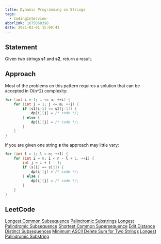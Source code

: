 ```yaml
---
title: Dynamic Programming on Strings
tags:
  - CodingInterview
abbrlink: 1675068398
date: 2021-03-01 15:00:41
---
```

## Statement
Given two strings **s1** and **s2**, return a result.

## Approach
Most of the problems on this pattern requires a solution that can be accepted in O(n^2) complexity:
```cpp
for (int i = 1; i <= n; ++i) {
    for (int j = 1; j <= m; ++j) {
        if (s1[i-1] == s2[j-1]) {
            dp[i][j] = /* code */;
        } else {
            dp[i][j] = /* code */;
        }
    }
}
```

If you are given one string **s** the approach may little vary:
```cpp
for (int l = 1; l < n; ++l) {
    for (int i = 0; i < n - l + 1; ++i) {
        int j = i + l - 1;
        if (s[i] == s[j]) {
            dp[i][j] = /* code */;
        } else {
            dp[i][j] = /* code */;
        }
    }
}
```
<!--more-->

## LeetCode
[Longest Common Subsequence](https://leetcode.com/problems/longest-common-subsequence/)
[Palindromic Substrings](https://leetcode.com/problems/palindromic-substrings/)
[Longest Palindromic Subsequence](https://leetcode.com/problems/longest-palindromic-subsequence/)
[Shortest Common Supersequence](https://leetcode.com/problems/shortest-common-supersequence/)
[Edit Distance](https://leetcode.com/problems/edit-distance/)
[Distinct Subsequences](https://leetcode.com/problems/distinct-subsequences/)
[Minimum ASCII Delete Sum for Two Strings](https://leetcode.com/problems/minimum-ascii-delete-sum-for-two-strings/)
[Longest Palindromic Substring](https://leetcode.com/problems/longest-palindromic-substring/)
